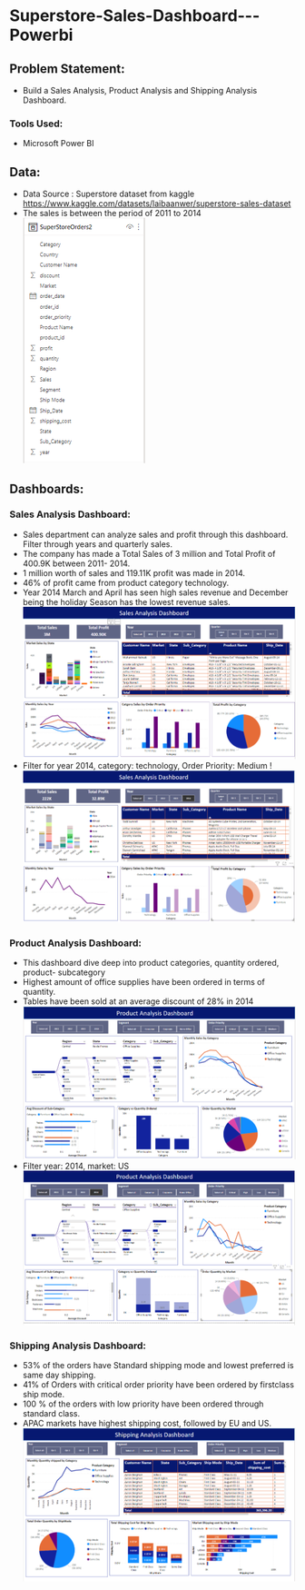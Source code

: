 # Superstore-Sales-Dashboard---Powerbi
## Problem Statement:
- Build a Sales Analysis, Product Analysis and Shipping Analysis Dashboard.

### Tools Used: 
- Microsoft Power BI

## Data:
- Data Source : Superstore dataset from kaggle https://www.kaggle.com/datasets/laibaanwer/superstore-sales-dataset
- The sales is between the period of 2011 to 2014
   ![image](https://raw.githubusercontent.com/supratiktechandanalytics/Superstor_salesreport_dashboard/main/image1.png)

## Dashboards:

### Sales Analysis Dashboard:
- Sales department can analyze sales and profit through this dashboard. Filter through years and quarterly sales.
- The company has made a Total Sales of 3 million and Total Profit of 400.9K between 2011- 2014.
- 1 million worth of sales and 119.11K profit was made in 2014.
- 46% of profit came from product category technology.
- Year 2014 March and April has seen high sales revenue and December being the holiday Season has the lowest revenue sales.
    ![image](https://raw.githubusercontent.com/supratiktechandanalytics/Superstor_salesreport_dashboard/main/image2.png)
- Filter for year 2014, category: technology, Order Priority: Medium
    !![image](https://raw.githubusercontent.com/supratiktechandanalytics/Superstor_salesreport_dashboard/main/image3.png)


### Product Analysis Dashboard:
- This dashboard dive deep into product categories, quantity ordered, product- subcategory
-  Highest amount of office supplies have been ordered in terms of quantity.
-  Tables have been sold at an average discount of 28% in 2014
   ![image](https://raw.githubusercontent.com/supratiktechandanalytics/Superstor_salesreport_dashboard/main/image4.png)
- Filter year: 2014, market: US
    ![image](https://raw.githubusercontent.com/supratiktechandanalytics/Superstor_salesreport_dashboard/main/image5.png)

### Shipping Analysis Dashboard:
- 53% of the orders have Standard shipping mode and lowest preferred is same day shipping.
- 41% of Orders with critical order priority have been ordered by firstclass ship mode.
- 100 % of the orders with low priority have been ordered through standard class.
- APAC markets have highest shipping cost, followed by EU and US.
   ![image](https://raw.githubusercontent.com/supratiktechandanalytics/Superstor_salesreport_dashboard/main/image6.png)

